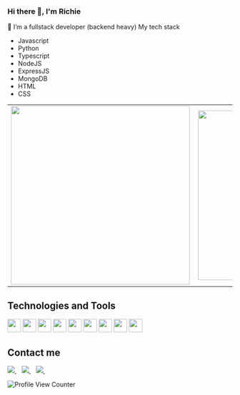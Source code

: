 
### Hi there 👋, I'm Richie
🌱 I’m a fullstack developer (backend heavy) 
My tech stack 
- Javascript
- Python 
- Typescript
- NodeJS 
- ExpressJS 
- MongoDB
- HTML 
- CSS


<!-- - 📫 You can find me on 
  - :office: [LinkedIn](https://www.linkedin.com/in/richie-moluno-077892196/)
  -:office: [twitter](https://twitter.com/MolunoRichie)
  -:Email: molunorichie@gmail.com
   
<!--   
 [![Richie's github stats](https://github-readme-stats.vercel.app/api?username=RealRichi3&count_private=true&show_icons=true&theme=radical&hide_rank=false)](https://github.com/anuraghazra/github-readme-stats)
 
 [![Top Langs](https://github-readme-stats.vercel.app/api/top-langs/?username=RealRichi3)](https://github.com/anuraghazra/github-readme-stats) -->


<center>
  <table>
    <tr>
        <td><img width="400px" align="left" src="https://github-readme-stats.vercel.app/api?username=RealRichi3&count_private=true&show_icons=true&theme=dark&layout=compact" /></td>
        <td><img width="380px" align="left" src="https://github-readme-stats.vercel.app/api/top-langs/?username=RealRichi3&hide=html&layout=compact&theme=dark" /></td>      
    </tr>   
  </table>
</center>
<h2 align="left">Technologies and Tools</h2>
<p align="left">
  <img src="https://img.shields.io/badge/Python-14354C?style=for-the-badge&logo=python&logoColor=white" height="30"/>
  <img src="https://img.shields.io/badge/JavaScript-323330?style=for-the-badge&logo=javascript&logoColor=F7DF1E" height="30"/>
  <img src="https://img.shields.io/badge/-Typescript-blue?style=for-the-badge&logo=typescript&logoColor=white" height="30"/>
  <img src="https://img.shields.io/badge/-Node.js-green?style=for-the-badge&logo=node.js&logoColor=white" height="30"/>  
  <img src="https://img.shields.io/badge/-ExpressJS-grey?style=for-the-badge&logo=express&logoColor=white" height="30"/>
  <img src="https://img.shields.io/badge/-MongoDB-brightgreen?style=for-the-badge&logo=mongodb&logoColor=white" height="30"/>
  <img src="https://img.shields.io/badge/Git-F05032?style=for-the-badge&logo=git&logoColor=white" height="30"/>
  <img src="https://img.shields.io/badge/HTML5-E34F26?style=for-the-badge&logo=html5&logoColor=white" height="30"/>
  <img src="https://img.shields.io/badge/CSS3-1572B6?style=for-the-badge&logo=css3&logoColor=white" height="30"/>
</p>

<h2 align="left">Contact me</h2>
<a href="https://twitter.com/MolunoRichie" target="_blank">
    <img src="https://img.shields.io/badge/Twitter-1DA1F2?style=for-the-badge&logo=twitter&logoColor=white" />    
  </a>&nbsp;&nbsp;
 <a href="https://www.linkedin.com/in/richie-moluno-077892196/" target="_blank">
    <img src="https://img.shields.io/badge/linkedin-%230077B5.svg?&style=for-the-badge&logo=linkedin&logoColor=white" />
  </a>&nbsp;&nbsp;
  <a href="mailto:molunorichie@gmail.com" target="_blank"/>
    <img src="https://img.shields.io/badge/Gmail-D14836?style=for-the-badge&logo=gmail&logoColor=white" />
  </a>&nbsp;&nbsp;
 </p>

![Profile View Counter](https://komarev.com/ghpvc/?username=RealRichi3)

